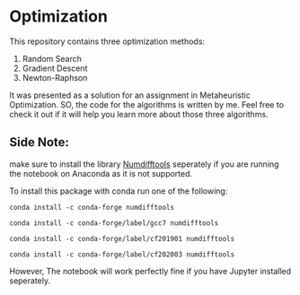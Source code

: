 # Optimization

This repository contains three optimization methods:
1. Random Search
2. Gradient Descent
3. Newton-Raphson 

It was presented as a solution for an assignment in Metaheuristic Optimization. SO, the code for the algorithms is written by me. Feel free to check it out if it will help you learn more about those three algorithms.

## Side Note:
make sure to install the library [Numdifftools](https://pypi.org/project/numdifftools/) seperately if you are running the notebook on Anaconda as it is not supported.

To install this package with conda run one of the following:

`conda install -c conda-forge numdifftools`

`conda install -c conda-forge/label/gcc7 numdifftools`

`conda install -c conda-forge/label/cf201901 numdifftools`

`conda install -c conda-forge/label/cf202003 numdifftools`

However, The notebook will work perfectly fine if you have Jupyter installed seperately.
